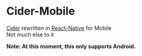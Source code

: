 # Cider-Mobile

[Cider](https://github.com/ciderapp/Cider) rewritten in [React-Native](https://reactnative.dev) for Mobile  
Not much else to it

**Note: At this moment, this only supports Android.**
